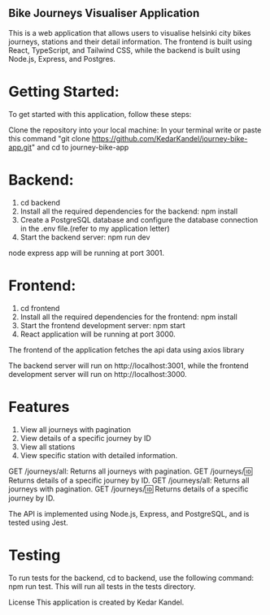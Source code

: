 

## Bike Journeys Visualiser Application

 This is a web application that allows users to visualise helsinki city bikes journeys,  stations and their detail information. The frontend is built using React, TypeScript, and Tailwind CSS, while the backend is built using Node.js, Express, and Postgres.

# Getting Started: 

To get started with this application, follow these steps:

 Clone the repository into your local machine: In your terminal write or paste this command "git clone  https://github.com/KedarKandel/journey-bike-app.git" and cd to journey-bike-app


# Backend:
1. cd backend
2. Install all the required dependencies for the backend: npm install
3.  Create a PostgreSQL database and configure the database connection in the .env file.(refer to my application letter)
4. Start the backend server: npm run dev

 node express app will be running at port 3001.

# Frontend:
1. cd frontend
2. Install all the required dependencies for the frontend: npm install
3. Start the frontend development server: npm start
4.  React application will be running at port 3000.

The frontend of the application fetches the api data using axios library


The backend server will run on http://localhost:3001, while the frontend development server will run on http://localhost:3000.

# Features
1. View all journeys with pagination
2. View details of a specific journey by ID
3. View all stations
4. View specific station with detailed information.

GET /journeys/all: Returns all journeys with pagination.
GET /journeys/:id: Returns details of a specific journey by ID.
GET /journeys/all: Returns all journeys with pagination.
GET /journeys/:id: Returns details of a specific journey by ID.

The API is implemented using Node.js, Express, and PostgreSQL, and is tested using Jest.


# Testing
To run tests for the backend, cd to backend, use the following command: npm run test. This will run all tests in the tests directory.

License
This application is created by Kedar Kandel.
